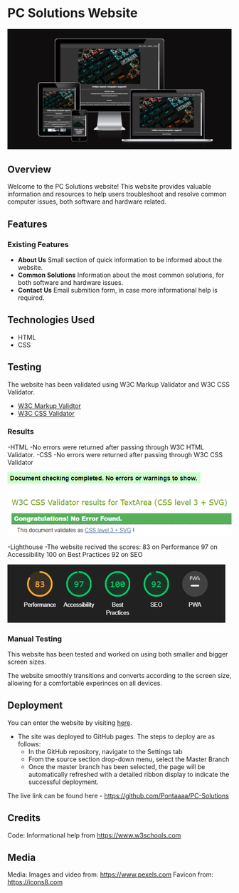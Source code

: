 # PC Solutions Website

![Preview](assets/images/siteresponsive.PNG)

## Overview

Welcome to the PC Solutions website! This website provides valuable information and resources to help users troubleshoot and resolve common computer issues, both software and hardware related.

## Features

### Existing Features

- **About Us** Small section of quick information to be informed about the website.
- **Common Solutions** Information about the most common solutions, for both software and hardware issues.
- **Contact Us** Email submition form, in case more informational help is required.

## Technologies Used

- HTML
- CSS

## Testing

The website has been validated using W3C Markup Validator and W3C CSS Validator.

* [W3C Markup Validtor](https://validator.w3.org/)
* [W3C CSS Validator](https://jigsaw.w3.org/css-validator/)

### Results

-HTML
    -No errors were returned after passing through W3C HTML Validator.
-CSS
    -No errors were returned after passing through W3C CSS Validator

![HTML Results](assets/images/htmlvalidator.PNG)

![CSS Results](assets/images/CSSvalidator.PNG)

-Lighthouse
    -The website recived the scores:
        83 on Performance
        97 on Accessibility
        100 on Best Practices
        92 on SEO

![Lighthouse Results](assets/images/lighthouse.PNG)

### Manual Testing

This website has been tested and worked on using both smaller and bigger screen sizes.

The website smoothly transitions and converts according to the screen size, allowing for a comfortable experinces on all devices.

## Deployment

You can enter the website by visiting [here](https://pontaaaa.github.io/PC-Solutions/).

- The site was deployed to GitHub pages. The steps to deploy are as follows: 
  - In the GitHub repository, navigate to the Settings tab 
  - From the source section drop-down menu, select the Master Branch
  - Once the master branch has been selected, the page will be automatically refreshed with a detailed ribbon display to indicate the successful deployment. 

The live link can be found here - https://github.com/Pontaaaa/PC-Solutions

## Credits

Code:
Informational help from https://www.w3schools.com

## Media

Media:
Images and video from: https://www.pexels.com 
Favicon from: https://icons8.com
